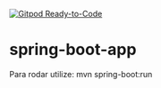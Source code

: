 [![Gitpod Ready-to-Code](https://img.shields.io/badge/Gitpod-Ready--to--Code-blue?logo=gitpod)](https://gitpod.io/#https://github.com/eduardoquerido/springboot/tree/main)

# spring-boot-app


Para rodar utilize: mvn spring-boot:run
